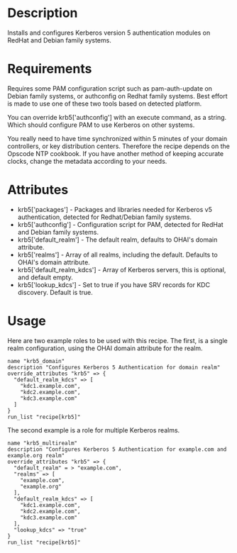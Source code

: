 Description
===========

Installs and configures Kerberos version 5 authentication modules
on RedHat and Debian family systems.

Requirements
============

Requires some PAM configuration script such as pam-auth-update on Debian
family systems, or authconfig on Redhat family systems.  Best effort is
made to use one of these two tools based on detected platform.

You can override krb5['authconfig'] with an execute command, as a string.
Which should configure PAM to use Kerberos on other systems.

You really need to have time synchronized within 5 minutes of your domain
controllers, or key distribution centers.  Therefore the recipe depends
on the Opscode NTP cookbook.  If you have another method of keeping accurate
clocks, change the metadata according to your needs.

Attributes
==========

 * krb5['packages'] - Packages and libraries needed for Kerberos v5 authentication, detected for Redhat/Debian family systems.
 * krb5['authconfig'] - Configuration script for PAM, detected for RedHat and Debian family systems.
 * krb5['default\_realm'] - The default realm, defaults to OHAI's domain attribute.
 * krb5['realms'] - Array of all realms, including the default.  Defaults to OHAI's domain attribute.
 * krb5['default\_realm\_kdcs'] - Array of Kerberos servers, this is optional, and default empty.  
 * krb5['lookup\_kdcs'] - Set to true if you have SRV records for KDC discovery.  Default is true.

Usage
=====

Here are two example roles to be used with this recipe.  The first, is
a single realm configuration, using the OHAI domain attribute for the realm.

```
name "krb5_domain"
description "Configures Kerberos 5 Authentication for domain realm"
override_attributes "krb5" => {
  "default_realm_kdcs" => [
    "kdc1.example.com",
    "kdc2.example.com",
    "kdc3.example.com"
  ]
}
run_list "recipe[krb5]"
```

The second example is a role for multiple Kerberos realms.


```
name "krb5_multirealm"
description "Configures Kerberos 5 Authentication for example.com and example.org realm"
override_attributes "krb5" => {
  "default_realm" = > "example.com",
  "realms" => [ 
    "example.com",
    "example.org"
  ],
  "default_realm_kdcs" => [
    "kdc1.example.com",
    "kdc2.example.com",
    "kdc3.example.com"
  ],
  "lookup_kdcs" => "true"
}
run_list "recipe[krb5]"
```
